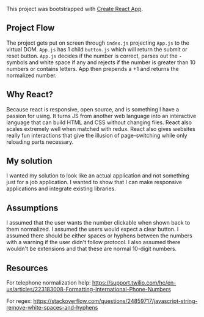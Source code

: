 This project was bootstrapped with [Create React App](https://github.com/facebook/create-react-app).

## Project Flow

The project gets put on screen through `index.js` projecting `App.js` to the virtual DOM. `App.js` has 1 child `button.js` which will return the submit or reset button. `App.js` decides if the number is correct, parses out the `-` symbols and white space if any and rejects if the number is greater than 10 numbers or contains letters. App then prepends a +1 and returns the normalized number.

## Why React?

Because react is responsive, open source, and is something I have a passion for using. It turns JS from another web language into an interactive language that can build HTML and CSS without changing files. React also scales extremely well when matched with redux. React also gives websites really fun interactions that give the illusion of page-switching while only reloading parts necessary.

## My solution

I wanted my solution to look like an actual application and not something just for a job application. I wanted to show that I can make responsive applications and integrate existing libraries.

## Assumptions

I assumed that the user wants the number clickable when shown back to them normalized. I assumed the users would expect a clear button. I assumed there should be either spaces or hyphens between the numbers with a warning if the user didn't follow protocol. I also assumed there wouldn't be extensions and that these are normal 10-digit numbers.

## Resources

For telephone normalization help: https://support.twilio.com/hc/en-us/articles/223183008-Formatting-International-Phone-Numbers

For regex: https://stackoverflow.com/questions/24859717/javascript-string-remove-white-spaces-and-hyphens
